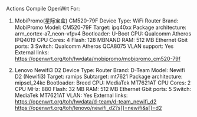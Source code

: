 Actions Compile OpenWrt For:
1. MobiPromo(星际宝盒) CM520-79F
  Device Type: WiFi Router
  Brand: MobiPromo
  Model: CM520-79F
  Target: ipq40xx
  Package architecture: arm_cortex-a7_neon-vfpv4
  Bootloader: U-Boot
  CPU: Qualcomm Atheros IPQ4019
  CPU Cores: 4
  Flash: 128 MBNAND
  RAM: 512 MB
  Ethernet Gbit ports: 3
  Switch: Qualcomm Atheros QCA8075
  VLAN support: Yes
External links:
  https://openwrt.org/toh/hwdata/mobipromo/mobipromo_cm520-79f

2. Lenovo Newifi3 D2
  Device Type: Router
  Brand: D-Team
  Model: Newifi D2 (Newifi3)
  Target: ramips
  Subtarget: mt7621
  Package architecture: mipsel_24kc
  Bootloader: Breed
  CPU: MediaTek MT7621AT
  CPU Cores: 2
  CPU MHz: 880
  Flash: 32 MB
  RAM: 512 MB
  Ethernet Gbit ports: 5
  Switch: MediaTek MT7621AT
  VLAN: Yes
External links:
  https://openwrt.org/toh/hwdata/d-team/d-team_newifi_d2
  https://openwrt.org/toh/lenovo/newifi_d2?s[]=newifi&s[]=d2
